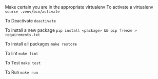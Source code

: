 Make certain you are in the appropriate virtualenv
To activate a virtualenv
` source .venv/bin/activate `

To Deactivate
`deactivate`



To install a new package
`pip install <package> && pip freeze > requirements.txt`


To install all packages
`make restore`

To lint
`make lint`

To Test
`make test`

To Run
`make run`




